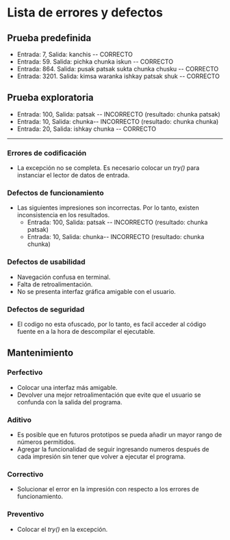 # Lista de errores y defectos
## Prueba predefinida
- Entrada: 7, Salida: kanchis -- CORRECTO
- Entrada: 59. Salida: pichka chunka iskun -- CORRECTO
- Entrada: 864. Salida: pusak patsak sukta chunka chusku -- CORRECTO
- Entrada: 3201. Salida: kimsa waranka ishkay patsak shuk -- CORRECTO

## Prueba exploratoria 
- Entrada: 100, Salida: patsak -- INCORRECTO (resultado: chunka patsak)
- Entrada: 10, Salida: chunka-- INCORRECTO (resultado: chunka chunka)
- Entrada: 20, Salida: ishkay chunka -- CORRECTO

---
### Errores de codificación 
- La excepción no se completa. Es necesario colocar un *try()* para instanciar el lector de datos de entrada.

### Defectos de funcionamiento 
- Las siguientes impresiones son incorrectas. Por lo tanto, existen inconsistencia en los resultados.
	-  Entrada: 100, Salida: patsak -- INCORRECTO (resultado: chunka patsak)
	-  Entrada: 10, Salida: chunka-- INCORRECTO (resultado: chunka chunka)
	
### Defectos de usabilidad
- Navegación confusa en terminal.
- Falta de retroalimentación.
- No se presenta interfaz gráfica amigable con el usuario.

### Defectos de seguridad 
- El codigo no esta ofuscado, por lo tanto, es facil acceder al código fuente en a la hora de descompilar el ejecutable.

## Mantenimiento 
### Perfectivo 
- Colocar una interfaz más amigable.
- Devolver una mejor retroalimentación que evite que el usuario se confunda con la salida del programa.

### Aditivo
- Es posible que en futuros prototipos se pueda añadir un mayor rango de números permitidos.
- Agregar la funcionalidad de seguir ingresando numeros después de cada impresión sin tener que volver a ejecutar el programa.

### Correctivo 
- Solucionar el error en la impresión con respecto a los errores de funcionamiento. 

### Preventivo 
- Colocar el *try()* en la excepción.
